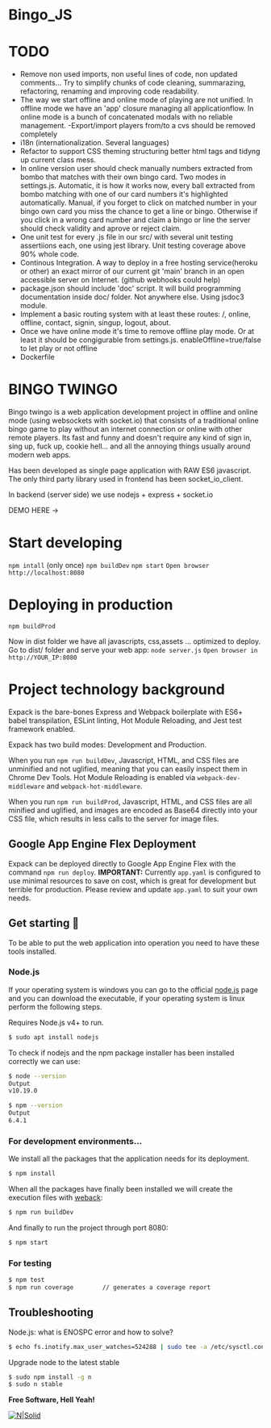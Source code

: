 # Bingo_JS
# TODO
- Remove non used imports, non useful lines of code, non updated comments... Try to simplify chunks of code cleaning, summarazing, refactoring, renaming and improving code readability.  
- The way we start offline and online mode of playing are not unified. In offline mode we have an 'app' closure managing all applicationflow. In online mode is a bunch of concatenated modals with no reliable management.
-Export/import players from/to a cvs should be removed completely
- i18n (internationalization. Several languages)
- Refactor to support CSS theming structuring better html tags and tidyng up current class mess.
- In online version user should check manually numbers extracted from bombo that matches with their own bingo card. Two modes in settings.js. Automatic, it is how it works now, every ball extracted from bombo matching with one of our card numbers it's highlighted automatically. Manual, if you forget to click on matched number in your bingo own card you miss the chance to get a line or bingo. Otherwise if you click in a wrong card number and claim a bingo or line the server should check validity and aprove or reject claim.
- One unit test for every .js file in our src/ with several unit testing assertiions each, one using jest library. Unit testing coverage above 90% whole code.
- Continous Integration. A way to deploy in a free hosting service(heroku or other) an exact mirror of our current git 'main' branch in an open accessible server on Internet. (github webhooks could help)
- package.json should include 'doc' script. It will build programming documentation inside doc/ folder. Not anywhere else. Using jsdoc3 module.
- Implement a basic routing system with at least these routes: /, online, offline, contact, signin, singup, logout, about.
- Once we have online mode it's time to remove offline play mode. Or at least it should be congigurable from settings.js. enableOffline=true/false to let play or not offline
- Dockerfile


# BINGO TWINGO
Bingo twingo is a web application development project in offline and online mode (using websockets with socket.io) that consists of a traditional online bingo game to play without an internet connection or online with other remote players. Its fast and funny and doesn't require any kind of sign in, sing up, fuck up, cookie hell... and all the annoying things usually around modern web apps.

Has been developed as single page application with RAW ES6 javascript. The only third party library used in frontend has been socket_io_client.

In backend (server side) we use nodejs + express + socket.io

DEMO HERE ->

# Start developing
`npm intall`   (only once)
`npm buildDev`
`npm start`
`Open browser http://localhost:8080`
 

# Deploying in production 
`npm buildProd`

Now in dist folder we have all javascripts, css,assets ... optimized to deploy.
Go to dist/ folder and serve your web app:
`node server.js`
`Open browser in http://YOUR_IP:8080`


# Project technology background 

Expack is the bare-bones Express and Webpack boilerplate with ES6+ babel transpilation, ESLint linting, Hot Module Reloading, and Jest test framework enabled.

Expack has two build modes: Development and Production.

When you run `npm run buildDev`, Javascript, HTML, and CSS files are unminified and not uglified, meaning that you can easily inspect them in Chrome Dev Tools. Hot Module Reloading is enabled via `webpack-dev-middleware` and `webpack-hot-middleware`. 

When you run `npm run buildProd`, Javascript, HTML, and CSS files are all minified and uglified, and images are encoded as Base64 directly into your CSS file, which results in less calls to the server for image files.

## Google App Engine Flex Deployment

Expack can be deployed directly to Google App Engine Flex with the command `npm run deploy`. **IMPORTANT:** Currently `app.yaml` is configured to use minimal resources to save on cost, which is great for development but terrible for production. Please review and update `app.yaml` to suit your own needs.

## Get starting 🚀
To be able to put the web application into operation you need to have these tools installed.

### Node.js
If your operating system is windows you can go to the official [node.js][nodejs] page and you can download the executable, if your operating system is linux perform the following steps.

Requires Node.js v4+ to run.
```sh
$ sudo apt install nodejs
```

To check if nodejs and the npm package installer has been installed correctly we can use:
```sh
$ node --version
Output
v10.19.0

$ npm --version
Output
6.4.1
```

### For development environments…

We install all the packages that the application needs for its deployment.
``` sh
$ npm install
```
When all the packages have finally been installed we will create the execution files with [weback][webpack]:
``` sh
$ npm run buildDev
```
And finally to run the project through port 8080:
``` sh
$ npm start
```
### For testing
``` sh
$ npm test
$ npm run coverage        // generates a coverage report
```

## Troubleshooting

Node.js: what is ENOSPC error and how to solve?
``` sh
$ echo fs.inotify.max_user_watches=524288 | sudo tee -a /etc/sysctl.conf && sudo sysctl -p
```

Upgrade node to the latest stable
``` sh
$ sudo npm install -g n
$ sudo n stable
```
**Free Software, Hell Yeah!**

   [nodejs]: <https://nodejs.org/es/>
   [webpack]: <https://webpack.js.org/>


[![N|Solid](https://lh3.googleusercontent.com/proxy/lV8-HvS-mrklSXCb96a9BHsa-oEQFD9vtc4xrAMRkJUfL1Rjc09PTSPbWg_WQV2PaWHlLDmI3rtHe4Au4bzB4qrOAJ5EsdCyzomxkUlma7L4l9qZrQXt6C0_IWlXt4uUtCY0j0iud64B6gfulTmkUnc-msves_E)](https://nodesource.com/products/nsolid)
